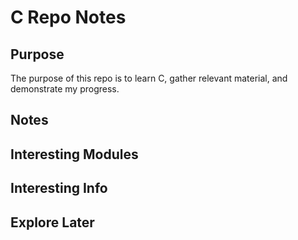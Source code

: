 # C Repo Notes
## Purpose
The purpose of this repo is to learn C, gather relevant material, and demonstrate my progress.
## Notes
## Interesting Modules
## Interesting Info   
## Explore Later    
